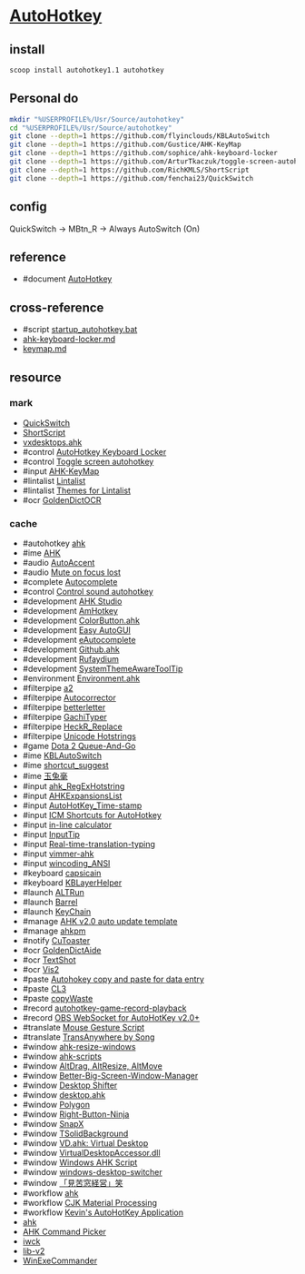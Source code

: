 # [AutoHotkey](https://github.com/AutoHotkey/AutoHotkey)

## install

```sh
scoop install autohotkey1.1 autohotkey
```

## Personal do

```sh
mkdir "%USERPROFILE%/Usr/Source/autohotkey"
cd "%USERPROFILE%/Usr/Source/autohotkey"
git clone --depth=1 https://github.com/flyinclouds/KBLAutoSwitch
git clone --depth=1 https://github.com/Gustice/AHK-KeyMap
git clone --depth=1 https://github.com/sophice/ahk-keyboard-locker
git clone --depth=1 https://github.com/ArturTkaczuk/toggle-screen-autohotkey
git clone --depth=1 https://github.com/RichKMLS/ShortScript
git clone --depth=1 https://github.com/fenchai23/QuickSwitch
```

## config

QuickSwitch → MBtn_R → Always AutoSwitch (On)

## reference

- #document [AutoHotkey](https://www.autohotkey.com/docs/v2/)

## cross-reference

- #script [startup_autohotkey.bat](https://github.com/scillidan/Shell/blob/main/_windows/Other/startup_autohotkey.bat)
- [ahk-keyboard-locker.md](/lib/_windows/autohotkey/ahk-keyboard-locker.md)
- [keymap.md](/lib/_windows/autohotkey/keymap.md)

## resource

### mark

- [QuickSwitch](https://github.com/fenchai23/QuickSwitch)
- [ShortScript](https://github.com/RichKMLS/ShortScript)
- [vxdesktops.ahk](https://github.com/cpbotha/vxdesktops.ahk)
- #control [AutoHotkey Keyboard Locker](https://github.com/sophice/ahk-keyboard-locker)
- #control [Toggle screen autohotkey](https://github.com/ArturTkaczuk/toggle-screen-autohotkey)
- #input [AHK-KeyMap](https://github.com/Gustice/AHK-KeyMap)
- #lintalist [Lintalist](https://github.com/lintalist/lintalist)
- #lintalist [Themes for Lintalist](https://github.com/lintalist/lintalist-themes)
- #ocr [GoldenDictOCR](https://github.com/VimWei/GoldenDictOCR)

### cache

- #autohotkey [ahk](https://github.com/spyoungtech/ahk)
- #ime [AHK](https://github.com/ouweiya/AHK)
- #audio [AutoAccent](https://github.com/hamurlik/AutoAccent)
- #audio [Mute on focus lost](https://github.com/TomiBelan/mute-on-focus-lost)
- #complete [Autocomplete](https://github.com/Uberi/Autocomplete)
- #control [Control sound autohotkey](https://github.com/ArturTkaczuk/control-sound-autohotkey)
- #development [AHK Studio](https://maestrith.com/ahk-studio)
- #development [AmHotkey](https://github.com/chjfth/AmHotkey)
- #development [ColorButton.ahk](https://github.com/nperovic/ColorButton.ahk)
- #development [Easy AutoGUI](https://github.com/samfisherirl/Easy-Auto-GUI-for-AHK-v2)
- #development [eAutocomplete](https://github.com/A-AhkUser/eAutocomplete)
- #development [Github.ahk](https://github.com/samfisherirl/Github.ahk-API-for-AHKv2)
- #development [Rufaydium](https://github.com/Xeo786/Rufaydium-Webdriver)
- #development [SystemThemeAwareToolTip](https://github.com/nperovic/SystemThemeAwareToolTip)
- #environment [Environment.ahk](https://github.com/iseahound/Environment.ahk)
- #filterpipe [a2](https://github.com/ewerybody/a2)
- #filterpipe [Autocorrector](https://github.com/joshuar/autocorrector)
- #filterpipe [betterletter](https://github.com/alexpovel/betterletter)
- #filterpipe [GachiTyper](https://github.com/cringenuity/GachiTyper)
- #filterpipe [HeckR_Replace](https://github.com/Heck-R/HeckR_Replace)
- #filterpipe [Unicode Hotstrings](https://github.com/dspinellis/unicode-hotstrings)
- #game [Dota 2 Queue-And-Go](https://github.com/etofok/Dota-2-Queue-and-Go)
- #ime [KBLAutoSwitch](https://github.com/flyinclouds/KBLAutoSwitch)
- #ime [shortcut_suggest](https://github.com/sgriffin53/shortcut_suggest)
- #ime [玉兔毫](https://github.com/amorphobia/rabbit)
- #input [ahk_RegExHotstring](https://github.com/8LWXpg/RegExHotstring)
- #input [AHKExpansionsList](https://github.com/GavinPen/AHKExpansionsList)
- #input [AutoHotKey_Time-stamp](https://github.com/elnao/AutoHotKey_Time-stamp)
- #input [ICM Shortcuts for AutoHotkey](https://github.com/ayeseeem/ICM-shortcuts)
- #input [in-line calculator](https://github.com/davebrny/in-line-calculator)
- #input [InputTip](https://github.com/abgox/InputTip)
- #input [Real-time-translation-typing](https://github.com/sxzxs/Real-time-translation-typing)
- #input [vimmer-ahk](https://github.com/koirand/vimmer-ahk)
- #input [wincoding_ANSI](https://github.com/su-pull/wincoding)
- #keyboard [capsicain](https://github.com/cajhin/capsicain)
- #keyboard [KBLayerHelper](https://github.com/RaphCoder13/KBLayerHelper)
- #launch [ALTRun](https://github.com/zhugecaomao/ALTRun)
- #launch [Barrel](https://github.com/phantomdiorama/barrel)
- #launch [KeyChain](https://github.com/JaredCH/KeyChain)
- #manage [AHK v2.0 auto update template](https://github.com/Nigh/ahk-autoupdate-template)
- #manage [ahkpm](https://github.com/joshuacc/ahkpm)
- #notify [CuToaster](https://github.com/cy-gh/CuToaster)
- #ocr [GoldenDictAide](https://github.com/debugfan/GoldenDictAide)
- #ocr [TextShot](https://github.com/ianzhao05/textshot)
- #ocr [Vis2](https://github.com/iseahound/Vis2)
- #paste [Autohokey copy and paste for data entry](https://github.com/Tran1595/autohokey-copypaste-for-data-entry)
- #paste [CL3](https://github.com/hi5/CL3)
- #paste [copyWaste](https://github.com/MuhamKAldin/copyWaste)
- #record [autohotkey-game-record-playback](https://github.com/kostiantyn-dvornik/autohotkey-game-record-playback)
- #record [OBS WebSocket for AutoHotKey v2.0+](https://github.com/5ony/OBSWebSocketAHK)
- #translate [Mouse Gesture Script](https://github.com/ayuanx/AutoHotKey_MouseGesture)
- #translate [TransAnywhere by Song](https://github.com/verlane/trans-anywhere)
- #window [ahk-resize-windows](https://github.com/IsacEkeroth/ahk-resize-windows)
- #window [ahk-scripts](https://github.com/basghar/ahk-scripts)
- #window [AltDrag, AltResize, AltMove](https://github.com/andreapizzigoni/altdrag_ahk)
- #window [Better-Big-Screen-Window-Manager](https://github.com/indigofairyx/Better-Big-Screen-Window-Manager)
- #window [Desktop Shifter](https://github.com/capitanbarbosa/Active-Desktop_Shifter)
- #window [desktop.ahk](https://github.com/TheCrether/ahkscripts#desktopahk)
- #window [Polygon](https://github.com/thesobercoder/polygon)
- #window [Right-Button-Ninja](https://github.com/hansenwangvip/right-button-ninja)
- #window [SnapX](https://github.com/benallred/SnapX)
- #window [TSolidBackground](https://github.com/Onurtag/TSolidBackground)
- #window [VD.ahk: Virtual Desktop](https://github.com/FuPeiJiang/VD.ahk)
- #window [VirtualDesktopAccessor.dll](https://github.com/Ciantic/VirtualDesktopAccessor)
- #window [Windows AHK Script](https://github.com/arlbibek/windows-ahk)
- #window [windows-desktop-switcher](https://github.com/pmb6tz/windows-desktop-switcher)
- #window [「見苦窓経営」笑](https://github.com/imawizard/MiguruWM)
- #workflow [ahk](https://github.com/Tomshiii/ahk)
- #workflow [CJK Material Processing](https://github.com/ahlisbon/CJKmaterialProcessing)
- #workflow [Kevin's AutoHotKey Application](https://github.com/KevinHJoe/Auto-App)
- [ahk](https://github.com/spyoungtech/ahk)
- [AHK Command Picker](https://github.com/deadlydog/AHKCommandPicker)
- [iwck](https://github.com/Nigh/I-wanna-clean-keyboard)
- [lib-v2](https://github.com/Axlefublr/lib-v2)
- [WinExeCommander](https://github.com/XMCQCX/WinExeCommander)